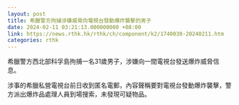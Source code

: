 ```yaml
---
layout: post
title: 希臘警方拘捕涉嫌威脅向電視台發動爆炸襲擊的男子
date: 2024-02-11 03:21:13.000000000 +08:00
link: https://news.rthk.hk/rthk/ch/component/k2/1740030-20240211.htm
categories: rthk
---
```


希臘警方西北部科孚島拘捕一名31歲男子，涉嫌向一間電視台發送爆炸威脅信息。

涉事的希臘私營電視台前日收到匿名電郵，內容聲稱要對電視台發動爆炸襲擊，警方派出爆炸品處理人員到場搜索，未發現可疑物品。
